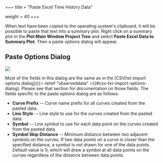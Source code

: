 +++
title = "Paste Excel Time History Data"

weight = 40
+++

When text have been copied to the operating system's clipboard, it will be possible to paste that text into a summary plot. Right click on a summary plot in the **Plot Main Window Project Tree** and select **Paste Excel Data to Summary Plot**. Then a paste options dialog will appear.

## Paste Options Dialog
![](/images/import/PasteExcelData.png)

Most of the fields in this dialog are the same as in the [CSV/txt import options dialog]({{< relref "observeddata" >}}#csv-txt-import-options-dialog). Please see that section for documentation on those fields. The fields specific to the paste options dialog are as follows:

- **Curve Prefix** -- Curve name prefix for all curves created from the pasted data.
- **Line Style** -- Line style to use for the curves created from the pasted data.
- **Symbol** -- Line symbol to use for each data point on the curves created from the pasted data.
- **Symbol Skip Distance** -- Minimum distance between two adjacent symbols on the curves. If two data points on a curve is closer than the specified distance, a symbol is not drawn for one of the data points. Default value is 0, which will draw a symbol at all data points on the curves regardless of the distance between data points.
